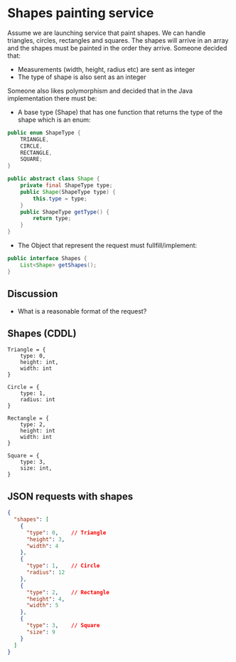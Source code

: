 # Shapes painting service
Assume we are launching service that paint shapes. We can handle triangles, circles, rectangles and squares. The shapes will arrive in an array and the shapes must be painted in the order they arrive. Someone decided that:
* Measurements (width, height, radius etc) are sent as integer
* The type of shape is also sent as an integer

Someone also likes polymorphism and decided that in the Java implementation there must be:
* A base type (Shape) that has one function that returns the type of the shape which is an enum:
```java
public enum ShapeType {
    TRIANGLE,
    CIRCLE,
    RECTANGLE,
    SQUARE;
}

public abstract class Shape {
    private final ShapeType type;
    public Shape(ShapeType type) {
        this.type = type;
    }
    public ShapeType getType() {
        return type;
    }
}
```
* The Object that represent the request must fullfill/implement:
```java
public interface Shapes {
    List<Shape> getShapes();
}
```

## Discussion
* What is a reasonable format of the request?

## Shapes (CDDL)
```
Triangle = {
    type: 0,
    height: int,
    width: int
}

Circle = {
    type: 1,
    radius: int
}

Rectangle = {
    type: 2,
    height: int
    width: int
}

Square = {
    type: 3,
    size: int,
}

```

## JSON requests with shapes
```json
{
  "shapes": [
    {
      "type": 0,    // Triangle
      "height": 3,
      "width": 4
    },
    {
      "type": 1,    // Circle
      "radius": 12
    },
    {
      "type": 2,    // Rectangle
      "height": 4,
      "width": 5
    },
    {
      "type": 3,    // Square
      "size": 9
    }
  ]
}
```